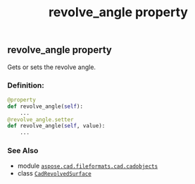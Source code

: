 ﻿---
title: revolve_angle property
second_title: Aspose.CAD for Python via .NET API References
description: 
type: docs
weight: 520
url: /python-net/aspose.cad.fileformats.cad.cadobjects/cadrevolvedsurface/revolve_angle/
is_root: false
---

## revolve_angle property


Gets or sets the revolve angle.
### Definition:
```python
@property
def revolve_angle(self):
    ...
@revolve_angle.setter
def revolve_angle(self, value):
    ...
```

### See Also
* module [`aspose.cad.fileformats.cad.cadobjects`](../../)
* class [`CadRevolvedSurface`](/cad/python-net/aspose.cad.fileformats.cad.cadobjects/cadrevolvedsurface)
